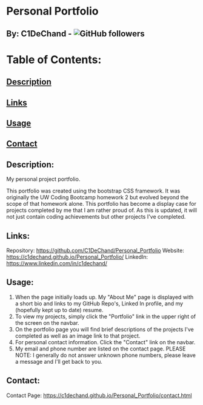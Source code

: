 # Personal Portfolio
## By: C1DeChand - ![GitHub followers](https://img.shields.io/github/followers/C1DeChand?label=Follow&style=social)


# Table of Contents:
## [Description](#description)
## [Links](#links)
## [Usage](#usage)
## [Contact](#contact)

## Description: 
My personal project portfolio.

This portfolio was created using the bootstrap CSS framework. It was originally the UW Coding Bootcamp homework 2 but evolved beyond the scope of that homework alone. This portfolio has become a display case for projects completed by me that I am rather proud of. As this is updated, it will not just contain coding achievements but other projects I've completed.

## Links:
Repository: https://github.com/C1DeChand/Personal_Portfolio
Website: https://c1dechand.github.io/Personal_Portfolio/
LinkedIn: https://www.linkedin.com/in/c1dechand/

## Usage:

1. When the page initially loads up. My "About Me" page is displayed with a short bio and links to my GitHub Repo's, Linked In profile, and my (hopefully kept up to date) resume.
2. To view my projects, simply click the "Portfolio" link in the upper right of the screen on the navbar.
3. On the portfolio page you will find brief descriptions of the projects I've completed as well as an image link to that project.
4. For personal contact information. Click the "Contact" link on the navbar.
5. My email and phone number are listed on the contact page. PLEASE NOTE: I generally do not answer unknown phone numbers, please leave a message and I'll get back to you.

## Contact:
Contact Page: https://c1dechand.github.io/Personal_Portfolio/contact.html